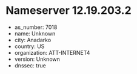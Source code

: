 # Nameserver 12.19.203.2

* as_number: 7018
* name: Unknown
* city: Anadarko
* country: US
* organization: ATT-INTERNET4
* version: Unknown
* dnssec: true

